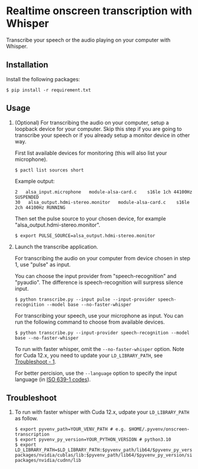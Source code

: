 # Realtime onscreen transcription with Whisper

Transcribe your speech or the audio playing on your computer with Whisper.

## Installation

Install the following packages:

```shell
$ pip install -r requirement.txt
```

## Usage

1. (Optional) For transcribing the audio on your computer, setup a loopback device for your computer. Skip this step if you are going to transcribe your speech or if you already setup a monitor device in other way.

    First list available devices for monitoring (this will also list your microphone).

    ```shell
    $ pactl list sources short
    ```

    Example output:

    ```
    2   alsa_input.microphone   module-alsa-card.c    s16le 1ch 44100Hz   SUSPENDED
    30   alsa_output.hdmi-stereo.monitor   module-alsa-card.c    s16le 2ch 44100Hz RUNNING
    ```

    Then set the pulse source to your chosen device, for example "alsa_output.hdmi-stereo.monitor".
    ```shell
    $ export PULSE_SOURCE=alsa_output.hdmi-stereo.monitor
    ```

2. Launch the transcribe application.

    For transcribing the audio on your computer from device chosen in step 1, use "pulse" as input.

    You can choose the input provider from "speech-recognition" and "pyaudio". The difference is speech-recognition will surpress silence input.

    ```shell
    $ python transcribe.py --input pulse --input-provider speech-recognition --model base --no-faster-whisper
    ```

    For transcribing your speech, use your microphone as input. You can run the following command to choose from available devices.

    ```shell
    $ python transcribe.py --input-provider speech-recognition --model base --no-faster-whisper
    ```

    To run with faster whisper, omit the `--no-faster-whisper` option. Note for Cuda 12.x, you need to update your `LD_LIBRARY_PATH`, see [Troubleshoot - 1](#troubleshoot-1).

    For better percision, use the `--language` option to specify the input language (in [ISO 639-1 codes](https://en.wikipedia.org/wiki/List_of_ISO_639_language_codes)).

## Troubleshoot

1. To run with faster whisper with Cuda 12.x, udpate your `LD_LIBRARY_PATH` as follow. <a id="troubleshoot-1"></a>

    ```shell
    $ export pyvenv_path=YOUR_VENV_PATH # e.g. $HOME/.pyvenv/onscreen-transcription
    $ export pyvenv_py_version=YOUR_PYTHON_VERSION # python3.10
    $ export LD_LIBRARY_PATH=$LD_LIBRARY_PATH:$pyvenv_path/lib64/$pyvenv_py_version/site-packages/nvidia/cublas/lib:$pyvenv_path/lib64/$pyvenv_py_version/site-packages/nvidia/cudnn/lib
    ```
